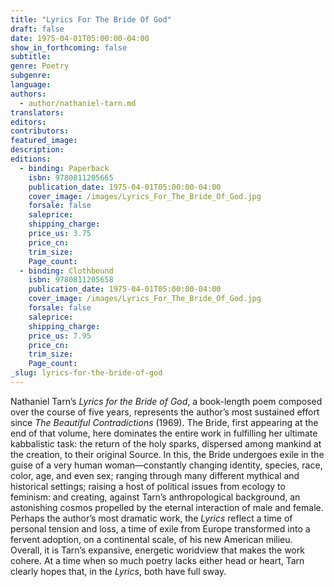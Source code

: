 ```yaml
---
title: "Lyrics For The Bride Of God"
draft: false
date: 1975-04-01T05:00:00-04:00
show_in_forthcoming: false
subtitle:
genre: Poetry
subgenre:
language:
authors:
  - author/nathaniel-tarn.md
translators:
editors:
contributors:
featured_image:
description:
editions:
  - binding: Paperback
    isbn: 9780811205665
    publication_date: 1975-04-01T05:00:00-04:00
    cover_image: /images/Lyrics_For_The_Bride_Of_God.jpg
    forsale: false
    saleprice:
    shipping_charge:
    price_us: 3.75
    price_cn:
    trim_size:
    Page_count:
  - binding: Clothbound
    isbn: 9780811205658
    publication_date: 1975-04-01T05:00:00-04:00
    cover_image: /images/Lyrics_For_The_Bride_Of_God.jpg
    forsale: false
    saleprice:
    shipping_charge:
    price_us: 7.95
    price_cn:
    trim_size:
    Page_count:
_slug: lyrics-for-the-bride-of-god
---
```


Nathaniel Tarn’s _Lyrics for the Bride of God_, a book-length poem composed over the course of five years, represents the author’s most sustained effort since _The Beautiful Contradictions_ (1969). The Bride, first appearing at the end of that volume, here dominates the entire work in fulfilling her ultimate kabbalistic task: the return of the holy sparks, dispersed among mankind at the creation, to their original Source. In this, the Bride undergoes exile in the guise of a very human woman––constantly changing identity, species, race, color, age, and even sex; ranging through many different mythical and historical settings; raising a host of political issues from ecology to feminism: and creating, against Tarn’s anthropological background, an astonishing cosmos propelled by the eternal interaction of male and female. Perhaps the author’s most dramatic work, the _Lyrics_ reflect a time of personal tension and loss, a time of exile from Europe transformed into a fervent adoption, on a continental scale, of his new American milieu. Overall, it is Tarn’s expansive, energetic woridview that makes the work cohere. At a time when so much poetry lacks either head or heart, Tarn clearly hopes that, in the _Lyrics_, both have full sway.

